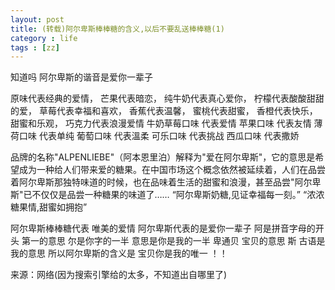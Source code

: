 ```yaml
---
layout: post
title: (转载)阿尔卑斯棒棒糖的含义,以后不要乱送棒棒糖(1)
category : life
tags : [zz]
---
```


知道吗 阿尔卑斯的谐音是爱你一辈子

原味代表经典的爱情，
芒果代表暗恋，
纯牛奶代表真心爱你，
柠檬代表酸酸甜甜的爱，
草莓代表幸福和喜欢，
香蕉代表温馨，
蜜桃代表甜蜜，
香橙代表快乐，甜蜜和乐观，
巧克力代表浪漫爱情
牛奶草莓口味 代表爱情
苹果口味 代表友情
薄荷口味 代表单纯
葡萄口味 代表溫柔
可乐口味 代表挑战
西瓜口味 代表撒娇<!--more-->

品牌的名称"ALPENLIEBE"（阿本恩里泊）解释为"爱在阿尔卑斯"，它的意思是希望成为一种给人们带来爱的糖果。在中国市场这个概念依然被延续着，人们在品尝着阿尔卑斯那独特味道的时候，也在品味着生活的甜蜜和浪漫，甚至品尝"阿尔卑斯"已不仅仅是品尝一种糖果的味道了……
“阿尔卑斯奶糖,见证幸福每一刻。”
“浓浓糖果情,甜蜜如拥抱”

阿尔卑斯棒棒糖代表 唯美的爱情
阿尔卑斯代表的是爱你一辈子
阿是拼音字母的开头 第一的意思
尔是你字的一半 意思是你是我的一半
卑通贝 宝贝的意思
斯 古语是我的意思
所以阿尔卑斯的含义是 宝贝你是我的唯一 ！！

来源：网络(因为搜索引擎给的太多，不知道出自哪里了)
